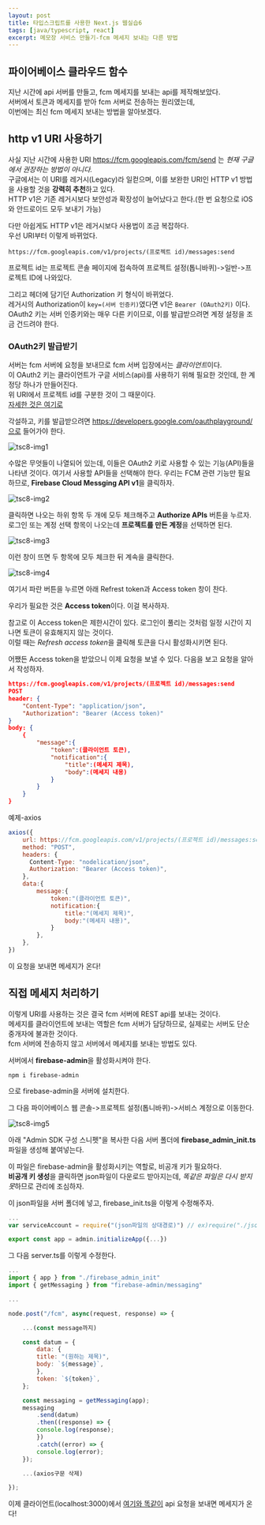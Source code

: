 ```yaml
---
layout: post
title: 타입스크립트를 사용한 Next.js 웹실습6
tags: [java/typescript, react]
excerpt: 메모장 서비스 만들기-fcm 메세지 보내는 다른 방법
---
```


## 파이어베이스 클라우드 함수

지난 시간에 api 서버를 만들고, fcm 메세지를 보내는 api를 제작해보았다.  
서버에서 토큰과 메세지를 받아 fcm 서버로 전송하는 원리였는데,  
이번에는 최신 fcm 메세지 보내는 방법을 알아보겠다.

## http v1 URI 사용하기

사실 지난 시간에 사용한 URI https://fcm.googleapis.com/fcm/send 는 _현재 구글에서 권장하는 방법이 아니다._  
구글에서는 이 URI를 레거시(Legacy)라 일컫으며, 이를 보완한 URI인 HTTP v1 방법을 사용할 것을 **강력히 추천**하고 있다.  
HTTP v1은 기존 레거시보다 보안성과 확장성이 늘어났다고 한다.(한 번 요청으로 iOS와 안드로이드 모두 보내기 가능)

다만 아쉽게도 HTTP v1은 레거시보다 사용법이 조금 복잡하다.  
우선 URI부터 이렇게 바뀌었다.

```
https://fcm.googleapis.com/v1/projects/(프로젝트 id)/messages:send
```

프로젝트 id는 프로젝트 콘솔 페이지에 접속하여 프로젝트 설정(톱니바퀴)->일반->프로젝트 ID에 나와있다.

그리고 헤더에 담기던 Authorization 키 형식이 바뀌었다.  
레거시의 Authorization이 `key=(서버 인증키)`였다면 v1은 `Bearer (OAuth2키)` 이다.  
OAuth2 키는 서버 인증키와는 매우 다른 키이므로, 이를 발급받으려면 계정 설정을 조금 건드려야 한다.

### OAuth2키 발급받기

서버는 fcm 서버에 요청을 보내므로 fcm 서버 입장에서는 *클라이언트*이다.  
이 OAuth2 키는 클라이언트가 구글 서비스(api)를 사용하기 위해 필요한 것인데, 한 계정당 하나가 만들어진다.  
위 URI에서 프로젝트 id를 구분한 것이 그 때문이다.  
[자세한 것은 여기로](https://developers.google.com/identity/protocols/oauth2)

각설하고, 키를 발급받으려면 https://developers.google.com/oauthplayground/으로 들어가야 한다.

![tsc8-img1](/images/posts/typescript8-img1.png)

수많은 무엇들이 나열되어 있는데, 이들은 OAuth2 키로 사용할 수 있는 기능(API)들을 나타낸 것이다. 여기서 사용할 API들을 선택해야 한다.
우리는 FCM 관련 기능만 필요하므로, **Firebase Cloud Messging API v1**을 클릭하자.

![tsc8-img2](/images/posts/typescript8-img2.png)

클릭하면 나오는 하위 항목 두 개에 모두 체크해주고 **Authorize APIs** 버튼을 누르자.  
로그인 또는 계정 선택 항목이 나오는데 **프로젝트를 만든 계정**을 선택하면 된다.

![tsc8-img3](/images/posts/typescript8-img3.png)

이런 창이 뜨면 두 항목에 모두 체크한 뒤 계속을 클릭한다.

![tsc8-img4](/images/posts/typescript8-img4.png)

여기서 파란 버튼을 누르면 아래 Refrest token과 Access token 창이 찬다.

우리가 필요한 것은 **Access token**이다. 이걸 복사하자.

참고로 이 Access token은 제한시간이 있다. 로그인이 풀리는 것처럼 일정 시간이 지나면 토큰이 유효해지지 않는 것이다.  
이럴 때는 *Refresh access token*을 클릭해 토큰을 다시 활성화시키면 된다.

어쨌든 Access token을 받았으니 이제 요청을 보낼 수 있다. 다음을 보고 요청을 알아서 작성하자.

```json
https://fcm.googleapis.com/v1/projects/(프로젝트 id)/messages:send
POST
header: {
    "Content-Type": "application/json",
    "Authorization": "Bearer (Access token)"
}
body: {
    {
        "message":{
            "token":(클라이언트 토큰),
            "notification":{
                "title":(메세지 제목),
                "body":(메세지 내용)
            }
        }
    }
}
```

예제-axios

```javascript
axios({
    url: https://fcm.googleapis.com/v1/projects/(프로젝트 id)/messages:send,
    method: "POST",
    headers: {
      Content-Type: "nodelication/json",
      Authorization: "Bearer (Access token)",
    },
    data:{
        message:{
            token:"(클라이언트 토큰)",
            notification:{
                title:"(메세지 제목)",
                body:"(메세지 내용)",
            }
        },
    },
})
```

이 요청을 보내면 메세지가 온다!

## 직접 메세지 처리하기

이렇게 URI를 사용하는 것은 결국 fcm 서버에 REST api를 보내는 것이다.  
메세지를 클라이언트에 보내는 역할은 fcm 서버가 담당하므로, 실제로는 서버도 단순 중개자에 불과한 것이다.  
fcm 서버에 전송하지 않고 서버에서 메세지를 보내는 방법도 있다.

서버에서 **firebase-admin**을 활성화시켜야 한다.

```
npm i firebase-admin
```

으로 firebase-admin을 서버에 설치한다.

그 다음 파이어베이스 웹 콘솔->프로젝트 설정(톱니바퀴)->서비스 계정으로 이동한다.

![tsc8-img5](/images/posts/typescript8-img5.png)

아래 "Admin SDK 구성 스니펫"을 복사한 다음 서버 폴더에 **firebase_admin_init.ts** 파일을 생성해 붙여넣는다.

이 파일은 firebase-admin을 활성화시키는 역할로, 비공개 키가 필요하다.  
**비공개 키 생성**을 클릭하면 json파일이 다운로드 받아지는데, *똑같은 파일은 다시 받지 못*하므로 관리에 조심하자.

이 json파일을 서버 폴더에 넣고, firebase_init.ts을 이렇게 수정해주자.

```javascript
...
var serviceAccount = require("(json파일의 상대경로)") // ex)require("./json파일.json")

export const app = admin.initializeApp({...})
```

그 다음 server.ts를 이렇게 수정한다.

```javascript
...
import { app } from "./firebase_admin_init"
import { getMessaging } from "firebase-admin/messaging"

...

node.post("/fcm", async(request, response) => {

    ...(const message까지)

    const datum = {
        data: {
        title: "(원하는 제목)",
        body: `${message}`,
        },
        token: `${token}`,
    };

    const messaging = getMessaging(app);
    messaging
        .send(datum)
        .then((response) => {
        console.log(response);
        })
        .catch((error) => {
        console.log(error);
    });

    ...(axios구문 삭제)

});
```

이제 클라이언트(localhost:3000)에서 [여기와 똑같이](https://kreator-kaebal.github.io/typescript6/) api 요청을 보내면 메세지가 온다!
